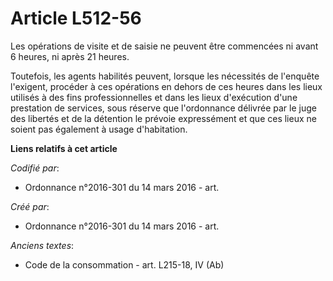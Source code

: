 # Article L512-56

Les opérations de visite et de saisie ne peuvent être commencées ni avant 6 heures, ni après 21 heures.

Toutefois, les agents habilités peuvent, lorsque les nécessités de l'enquête l'exigent, procéder à ces opérations en dehors
de ces heures dans les lieux utilisés à des fins professionnelles et dans les lieux d'exécution d'une prestation de services,
sous réserve que l'ordonnance délivrée par le juge des libertés et de la détention le prévoie expressément et que ces lieux
ne soient pas également à usage d'habitation.

**Liens relatifs à cet article**

_Codifié par_:

  - Ordonnance n°2016-301 du 14 mars 2016 - art.

_Créé par_:

  - Ordonnance n°2016-301 du 14 mars 2016 - art.

_Anciens textes_:

  - Code de la consommation - art. L215-18, IV (Ab)
